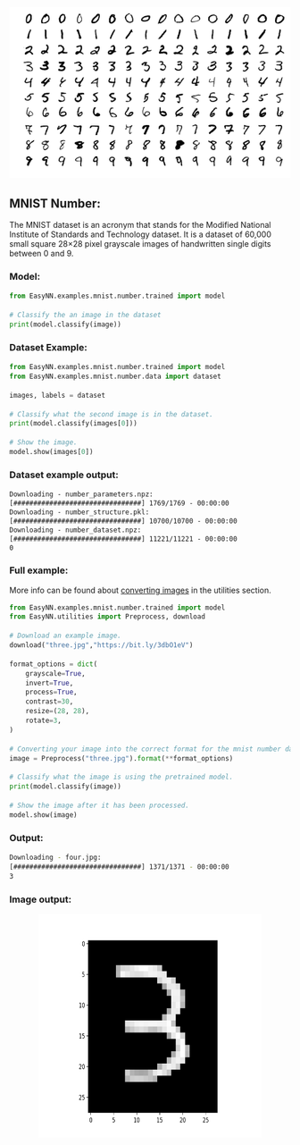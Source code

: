 <p align="center">
  <img src="images/MnistExamples.png">
</p>


## MNIST Number:
The MNIST dataset is an acronym that stands for the Modified National Institute of Standards and Technology dataset. It is a dataset of 60,000 small square 28×28 pixel grayscale images of handwritten single digits between 0 and 9.

### Model:
```Python
from EasyNN.examples.mnist.number.trained import model

# Classify the an image in the dataset
print(model.classify(image))
```

### Dataset Example:
```Python
from EasyNN.examples.mnist.number.trained import model
from EasyNN.examples.mnist.number.data import dataset

images, labels = dataset

# Classify what the second image is in the dataset.
print(model.classify(images[0]))

# Show the image.
model.show(images[0])
```



### Dataset example output:
```
Downloading - number_parameters.npz:
[################################] 1769/1769 - 00:00:00
Downloading - number_structure.pkl:
[################################] 10700/10700 - 00:00:00
Downloading - number_dataset.npz:
[################################] 11221/11221 - 00:00:00
0
```


### Full example:
More info can be found about [converting images](https://github.com/danielwilczak101/EasyNN/wiki/Image-Utility) in the utilities section.
```Python
from EasyNN.examples.mnist.number.trained import model
from EasyNN.utilities import Preprocess, download

# Download an example image.
download("three.jpg","https://bit.ly/3dbO1eV")

format_options = dict(
    grayscale=True,
    invert=True,
    process=True,
    contrast=30,
    resize=(28, 28),
    rotate=3,
)

# Converting your image into the correct format for the mnist number dataset.
image = Preprocess("three.jpg").format(**format_options)

# Classify what the image is using the pretrained model.
print(model.classify(image))

# Show the image after it has been processed.
model.show(image)
```
### Output:
```bash
Downloading - four.jpg:
[################################] 1371/1371 - 00:00:00
3
```

### Image output:
<p align="center">
  <img width="400px" height="400px" src="images/example_three.png">
</p>